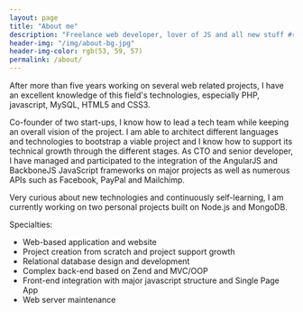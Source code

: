 ```yaml
---
layout: page
title: "About me"
description: "Freelance web developer, lover of JS and all new stuff #reactjs, #redux, #docker #machinelearning... Co-founder and prev. CTO @pageyourself, involved in @AllOverSequins, @recursecenter alumni"
header-img: "/img/about-bg.jpg"
header-img-color: rgb(53, 59, 57)
permalink: /about/
---
```


After more than five years working on several web related projects, I have an excellent knowledge of this field's technologies, especially PHP, javascript, MySQL, HTML5 and CSS3.

Co-founder of two start-ups, I know how to lead a tech team while keeping an overall vision of the project. I am able to architect different languages and technologies to bootstrap a viable project and I know how to support its technical growth through the different stages. As CTO and senior developer, I have managed and participated to the integration of the AngularJS and BackboneJS JavaScript frameworks on major projects as well as numerous APIs such as Facebook, PayPal and Mailchimp.

Very curious about new technologies and continuously self-learning, I am currently working on two personal projects built on Node.js and MongoDB.

Specialties:

- Web-based application and website
- Project creation from scratch and project support growth
- Relational database design and development
- Complex back-end based on Zend and MVC/OOP
- Front-end integration with major javascript structure and Single Page App
- Web server maintenance
